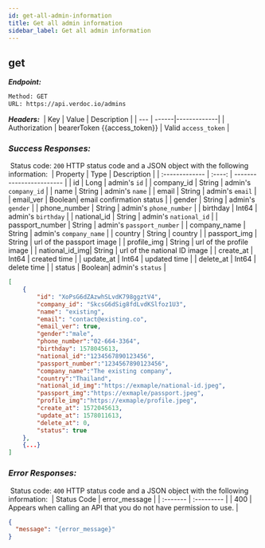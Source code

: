 ```yaml
---
id: get-all-admin-information
title: Get all admin information
sidebar_label: Get all admin information
---
```



<span class="badges get">get</span>
---


***Endpoint:***

```bash
Method: GET
URL: https://api.verdoc.io/admins
```



***Headers:***
​
| Key | Value | Description |
| --- | ------|-------------|
| Authorization | bearerToken {{access_token}} | Valid `access_token` |


### ***Success Responses:***
​
Status code: `200` HTTP status code and a JSON object with the following information:
​
| Property       |  Type  | Description              |
| :------------- | :----: | ------------------------ |
| id             | Long   | admin's `id`              |
| company_id     | String | admin's `company_id`      |
| name           | String | admin's `name`            |
| email          | String | admin's `email`           |
| email_ver      | Boolean| email confirmation status |
| gender         | String | admin's `gender`          |
| phone_number   | String | admin's `phone_number`    |
| birthday       | Int64  | admin's `birthday`        |
| national_id    | String | admin's `national_id`     |
| passport_number   | String | admin's `passport_number` |
| company_name   | String | admin's `company_name`    |
|  country       | String | country                   |
| passport_img   | String | url of the passport image |
| profile_img    | String | url of the profile image  |
| national_id_img| String | url of the national ID image |
| create_at      | Int64  | created time              |
| update_at      | Int64  | updated time              |
| delete_at      | Int64  | delete time               |
| status         | Boolean| admin's `status`          |

```json
[
    {
        "id": "XoPsG6dZAzwhSLvdK798ggztV4",
        "company_id": "SkcsG6dSig8fdLvdKSlfoz1U3",
        "name": "existing",
        "email": "contact@existing.co",
        "email_ver": true,
        "gender":"male",
        "phone_number":"02-664-3364",
        "birthday": 1578045613,
        "national_id":"1234567890123456",
        "passport_number":"1234567890123456",
        "company_name":"The existing company",
        "country":"Thailand",
        "national_id_img":"https://exmaple/national-id.jpeg",
        "passport_img":"https://exmaple/passport.jpeg",
        "profile_img":"https://exmaple/profile.jpeg",
        "create_at": 1572045613,
        "update_at": 1578011613,
        "delete_at": 0,
        "status": true
    },
    {...}
]
```

### ***Error Responses:***
​
Status code: `400` HTTP status code and a JSON object with the following information:
​
| Status Code |     error_message   |
| :-------    | :---------          | 
| 400    |  Appears when calling an API that you do not have permission to use. |
​
​
```json
{
  "message": "{error_message}"
}
```
